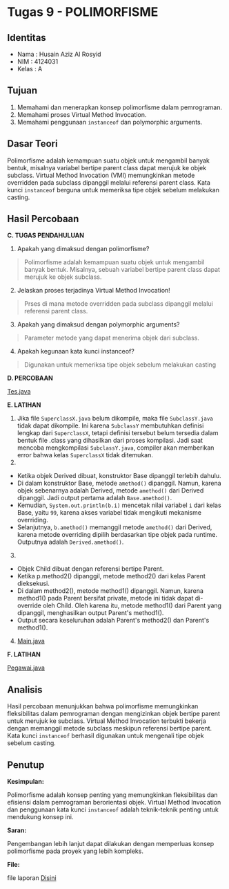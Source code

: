 # Tugas 9 - POLIMORFISME
## Identitas
- Nama : Husain Aziz Al Rosyid
- NIM	: 4124031
- Kelas	: A

## Tujuan
1. Memahami dan menerapkan konsep polimorfisme dalam pemrograman.
2. Memahami proses Virtual Method Invocation.
3. Memahami penggunaan `instanceof` dan polymorphic arguments.

## Dasar Teori
Polimorfisme adalah kemampuan suatu objek untuk mengambil banyak bentuk, misalnya variabel bertipe parent class dapat merujuk ke objek subclass. Virtual Method Invocation (VMI) memungkinkan metode overridden pada subclass dipanggil melalui referensi parent class. Kata kunci `instanceof` berguna untuk memeriksa tipe objek sebelum melakukan casting.

## Hasil Percobaan
**C. TUGAS PENDAHULUAN**

1.	Apakah yang dimaksud dengan polimorfisme?
> Polimorfisme adalah kemampuan suatu objek untuk mengambil banyak bentuk. Misalnya, sebuah variabel bertipe parent class dapat merujuk ke objek subclass.
2.	Jelaskan proses terjadinya Virtual Method Invocation!
> Prses di mana metode overridden pada subclass dipanggil melalui referensi parent class.
3.	Apakah yang dimaksud dengan polymorphic arguments?
> Parameter metode yang dapat menerima objek dari subclass.
4.	Apakah kegunaan kata kunci instanceof?
> Digunakan untuk memeriksa tipe objek sebelum melakukan casting

**D. PERCOBAAN**

[Tes.java](Tes.java)

**E. LATIHAN**

1.	Jika file `SuperclassX.java` belum dikompile, maka file `SubclassY.java` tidak dapat dikompile. Ini karena `SubclassY` membutuhkan definisi lengkap dari `SuperclassX`, tetapi definisi tersebut belum tersedia dalam bentuk file .class yang dihasilkan dari proses kompilasi. Jadi saat mencoba mengkompilasi `SubclassY.java`, compiler akan memberikan error bahwa kelas `SuperclassX` tidak ditemukan.
2. 
- Ketika objek Derived dibuat, konstruktor Base dipanggil terlebih dahulu.
- Di dalam konstruktor Base, metode `amethod()` dipanggil. Namun, karena objek sebenarnya adalah Derived, metode `amethod()` dari Derived dipanggil. Jadi output pertama adalah `Base.amethod()`.
- Kemudian, `System.out.println(b.i)` mencetak nilai variabel `i` dari kelas Base, yaitu `99`, karena akses variabel tidak mengikuti mekanisme overriding.
- Selanjutnya, `b.amethod()` memanggil metode `amethod()` dari Derived, karena metode overriding dipilih berdasarkan tipe objek pada runtime. Outputnya adalah `Derived.amethod()`.

3.  
- Objek Child dibuat dengan referensi bertipe Parent.
- Ketika p.method2() dipanggil, metode method2() dari kelas Parent dieksekusi.
- Di dalam method2(), metode method1() dipanggil. Namun, karena method1() pada Parent bersifat private, metode ini tidak dapat di-override oleh Child. Oleh karena itu, metode method1() dari Parent yang dipanggil, menghasilkan output Parent's method1().
- Output secara keseluruhan adalah Parent's method2() dan Parent's method1().

4. [Main.java](Main.java)

**F. LATIHAN**

[Pegawai.java](Pegawai.java)

## Analisis
Hasil percobaan menunjukkan bahwa polimorfisme memungkinkan fleksibilitas dalam pemrograman dengan mengizinkan objek bertipe parent untuk merujuk ke subclass. Virtual Method Invocation terbukti bekerja dengan memanggil metode subclass meskipun referensi bertipe parent. Kata kunci `instanceof` berhasil digunakan untuk mengenali tipe objek sebelum casting.
## Penutup
**Kesimpulan:**

Polimorfisme adalah konsep penting yang memungkinkan fleksibilitas dan efisiensi dalam pemrograman berorientasi objek. Virtual Method Invocation dan penggunaan kata kunci `instanceof` adalah teknik-teknik penting untuk mendukung konsep ini.

**Saran:** 

Pengembangan lebih lanjut dapat dilakukan dengan memperluas konsep polimorfisme pada proyek yang lebih kompleks.

**File:**

file laporan [Disini](https://github.com/HusainAziz2308/Tugas-9_Polimorfisme/releases/tag/file)
